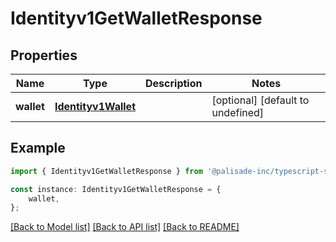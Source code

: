 # Identityv1GetWalletResponse


## Properties

Name | Type | Description | Notes
------------ | ------------- | ------------- | -------------
**wallet** | [**Identityv1Wallet**](Identityv1Wallet.md) |  | [optional] [default to undefined]

## Example

```typescript
import { Identityv1GetWalletResponse } from '@palisade-inc/typescript-sdk';

const instance: Identityv1GetWalletResponse = {
    wallet,
};
```

[[Back to Model list]](../README.md#documentation-for-models) [[Back to API list]](../README.md#documentation-for-api-endpoints) [[Back to README]](../README.md)
